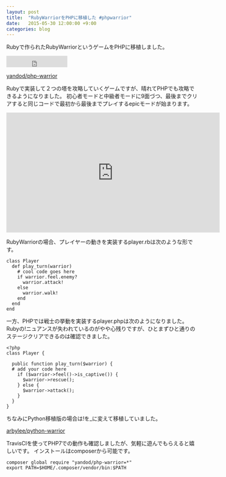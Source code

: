 ```yaml
---
layout: post
title:  "RubyWarriorをPHPに移植した #phpwarrior"
date:   2015-05-30 12:00:00 +9:00
categories: blog
---
```


Rubyで作られたRubyWarriorというゲームをPHPに移植しました。

<iframe src="https://ghbtns.com/github-btn.html?user=yandod&repo=php-warrior&type=star&count=true&size=large" frameborder="0" scrolling="0" width="160px" height="30px"></iframe>

[yandod/php-warrior](https://github.com/yandod/php-warrior)

Rubyで実装して２つの塔を攻略していくゲームですが、晴れてPHPでも攻略できるようになりました。
初心者モードと中級者モードに9面づつ、最後までクリアすると同じコードで最初から最後までプレイするepicモードが始まります。

<iframe width="560" height="315" src="https://www.youtube.com/embed/Pt_qerDO28c" frameborder="0" allowfullscreen></iframe>

RubyWarriorの場合、プレイヤーの動きを実装するplayer.rbは次のような形です。

    class Player
      def play_turn(warrior)
        # cool code goes here
        if warrior.feel.enemy?
          warrior.attack!
        else
          warrior.walk!
        end
      end
    end

一方、PHPでは戦士の挙動を実装するplayer.phpは次のようになりました。
Rubyの!ニュアンスが失われているのがやや心残りですが、ひとまずひと通りのステージクリアできるのは確認できました。

    <?php
    class Player {

      public function play_turn($warrior) {
      # add your code here
        if ($warrior->feel()->is_captive()) {
          $warrior->rescue();
        } else {
          $warrior->attack();
        }
      }
    }

ちなみにPython移植版の場合は!を_に変えて移植していました。

[arbylee/python-warrior](https://github.com/arbylee/python-warrior)

TravisCIを使ってPHP7での動作も確認しましたが、気軽に遊んでもらえると嬉しいです。
インストールはcomposerから可能です。

    composer global require "yandod/php-warrior=*"
    export PATH=$HOME/.composer/vendor/bin:$PATH
